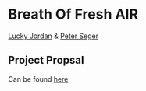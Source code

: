# Breath Of Fresh AIR
[Lucky Jordan](https://github.com/ljordan51) & [Peter Seger](https://github.com/segerpeter07)

## Project Propsal
Can be found [here](./reports/proposal.md)